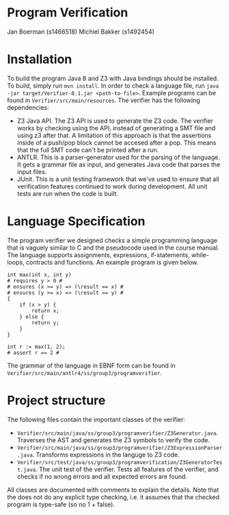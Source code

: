 # Program Verification

Jan Boerman (s1466518)
Michiel Bakker (s1492454)

# Installation

To build the program Java 8 and Z3 with Java bindings should be installed. To build, simply run `mvn install`. In order to check a language file, run `java -jar target/Verifier-0.1.jar <path-to-file>`. Example programs can be found in `Verifier/src/main/resources`. The verifier has the following dependencies:

- Z3 Java API. The Z3 API is used to generate the Z3 code. The verifier works by checking using the API, instead of generating a SMT file and using z3 after that. A limitation of this approach is that the assertions inside of a push/pop block cannot be accesed after a pop. This means that the full SMT code can't be printed after a run.
- ANTLR. This is a parser-generator used for the parsing of the language. It gets a grammar file as input, and generates Java code that parses the input files.
- JUnit. This is a unit testing framework that we've used to ensure that all verification features continued to work during development. All unit tests are run when the code is built.

# Language Specification

The program verifier we designed checks a simple programming language that is vaguely similar to C and the pseudocode used in the course manual. The language supports assignments, expressions, if-statements, while-loops, contracts and functions. An example program is given below.

```
int max(int x, int y)
# requires y > 0 #
# ensures (x >= y) => (\result == x) #
# ensures (y >= x) => (\result == y) #
{
	if (x > y) {
		return x;
	} else {
		return y;
	}
}

int r := max(1, 2);
# assert r == 2 #
```

The grammar of the language in EBNF form can be found in `Verifier/src/main/antlr4/ss/group3/programverifier`.

# Project structure

The following files contain the important classes of the verifier:

- `Verifier/src/main/java/ss/group3/programverifier/Z3Generator.java`. Traverses the AST and generates the Z3 symbols to verify the code.
- `Verifier/src/main/java/ss/group3/programverifier/Z3ExpressionParser.java`. Transforms expressions in the languge to Z3 code.
- `Verifier/src/test/java/ss/group3/programverification/Z3GeneratorTest.java`. The unit test of the verifier. Tests all features of the verifier, and checks if no wrong errors and all expected errors are found.

All classes are documented with comments to explain the details. Note that the does not do any explicit type checking, i.e. it assumes that the checked program is type-safe (so no 1 + false).